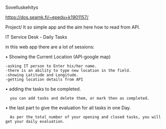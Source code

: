 Sovelluskehitys

https://dos.seamk.fi/~epedu+k1901157/

Project/ It so simple app and the aim here how to read from API.

IT Service Desk - Daily Tasks

in this web app there are a lot of sessions:


•	Showing the Current Location (API-google map)

    -asking IT person to Enter his/her name. 
    -there is an ability to type new location in the field.
    -showing Latitude and Longitude.
    -getting location details from API

•	adding the tasks to be completed.
  
      you can add tasks and delete them, or mark then as completed.


•	the last part to give the evaluation for all tasks in one Day.

      As per the total number of your opening and closed tasks, you will get your daily evaluation.
